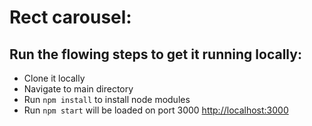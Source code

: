# Rect carousel:

## Run the flowing steps to get it running locally:

- Clone it locally
- Navigate to main directory
- Run `npm install` to install node modules
- Run `npm start` will be loaded on port 3000 [http://localhost:3000](http://localhost:3000)
